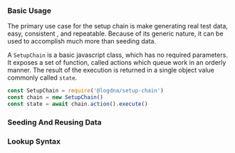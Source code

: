 ### Basic Usage

The primary use case for the setup chain is make generating real test data, easy, consistent
, and repeatable. Because of its generic nature, it can be used to accomplish much more than 
seeding data.

A `SetupChain` is a basic javascript class, which has no required parameters.
It exposes a set of function, called actions which queue work in an orderly manner.
The result of the execution is returned in a single object value commonly called `state`.


```javascript
const SetupChain = require('@logdna/setup-chain')
const chain = new SetupChain()
const state = await chain.action().execute()
```

### Seeding And Reusing Data

### Lookup Syntax


